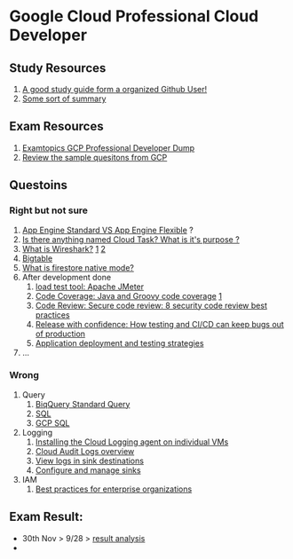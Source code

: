 # Google Cloud Professional Cloud Developer


## Study Resources
1. [A good study guide form a organized Github User!](https://github.com/craigsdickson/google-certified-professional-cloud-developer)
2. [Some sort of summary](https://static.packt-cdn.com/downloads/9781800560994_ColorImages.pdf)


## Exam Resources
1. [Examtopics GCP Professional Developer Dump](https://www.examtopics.com/exams/google/professional-cloud-developer/view/)
2. [Review the sample quesitons from GCP](https://docs.google.com/forms/d/e/1FAIpQLSfFeB8zBNi2q-ar0V7iIguhk2e6P-UkrJ8OJfg6n0k6HcYLDQ/viewform?skip_cache=true)


## Questoins

### Right but not sure
1. [App Engine Standard VS App Engine Flexible](https://cloud.google.com/appengine/docs/the-appengine-environments) ?
2. [Is there anything named Cloud Task? What is it's purpose ?](https://cloud.google.com/tasks)
3. [What is Wireshark?](https://www.comptia.org/content/articles/what-is-wireshark-and-how-to-use-it) [1](https://www.wireshark.org/) [2](https://en.wikipedia.org/wiki/Wireshark)
4. [Bigtable](https://cloud.google.com/bigtable/docs/overview)
5. [What is firestore native mode?](https://cloud.google.com/datastore/docs/firestore-or-datastore)
6. After development done
   1. [load test tool: Apache JMeter](https://jmeter.apache.org)
   2. [Code Coverage: Java and Groovy code coverage](https://www.atlassian.com/software/clover) [1](https://www.atlassian.com/blog/announcements/atlassian-clover-open-source)
   3. [Code Review: Secure code review: 8 security code review best practices](https://snyk.io/blog/secure-code-review/)
   4. [Release with confidence: How testing and CI/CD can keep bugs out of production](https://cloud.google.com/blog/products/application-development/release-with-confidence-how-testing-and-cicd-can-keep-bugs-out-of-production)
   5. [Application deployment and testing strategies](https://cloud.google.com/architecture/application-deployment-and-testing-strategies)
7. ...

### Wrong
1. Query
   1. [BiqQuery Standard Query](https://cloud.google.com/bigquery/docs/reference/standard-sql/query-syntax)
   2. [SQL](https://www.techonthenet.com/sql/union.php)
   3. [GCP SQL](https://cloud.google.com/sql)
2. Logging
   1. [Installing the Cloud Logging agent on individual VMs](https://cloud.google.com/logging/docs/agent/logging/installation?authuser=0)
   2. [Cloud Audit Logs overview](https://cloud.google.com/logging/docs/audit/)
   3. [View logs in sink destinations](https://cloud.google.com/logging/docs/export/using_exported_logs)
   4. [Configure and manage sinks](https://cloud.google.com/logging/docs/export/configure_export_v2)
3. IAM
   1. [Best practices for enterprise organizations](https://cloud.google.com/docs/enterprise/best-practices-for-enterprise-organizations)


## Exam Result:
- 30th Nov > 9/28 > [result analysis](https://docs.google.com/forms/d/e/1FAIpQLSfFeB8zBNi2q-ar0V7iIguhk2e6P-UkrJ8OJfg6n0k6HcYLDQ/viewscore?viewscore=AE0zAgDAq391KbGz-_cu3iA0XfbXPRYz5DNbXNzvmsbMkIV8kZQRgYkA7mgFEK5GgOU74Ro)
- 